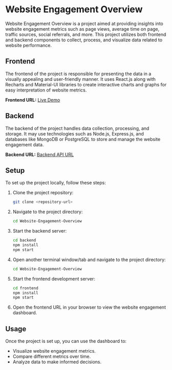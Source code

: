 # Website Engagement Overview

Website Engagement Overview is a project aimed at providing insights into website engagement metrics such as page views, average time on page, traffic sources, social referrals, and more. This project utilizes both frontend and backend components to collect, process, and visualize data related to website performance.

## Frontend

The frontend of the project is responsible for presenting the data in a visually appealing and user-friendly manner. It uses React.js along with Recharts and Material-UI libraries to create interactive charts and graphs for easy interpretation of website metrics.

**Frontend URL:** [Live Demo](https://website-engagement-overview.vercel.app/)

## Backend

The backend of the project handles data collection, processing, and storage. It may use technologies such as Node.js, Express.js, and databases like MongoDB or PostgreSQL to store and manage the website engagement data.

**Backend URL:** [Backend API URL](https://website-engagement-overview.onrender.com)

## Setup

To set up the project locally, follow these steps:

1. Clone the project repository:

   ```bash
   git clone <repository-url>
   ```

2. Navigate to the project directory:

   ```bash
   cd Website-Engagement-Overview
   ```

3. Start the backend server:

   ```bash
   cd backend
   npm install
   npm start
   ```

4. Open another terminal window/tab and navigate to the project directory:

   ```bash
   cd Website-Engagement-Overview
   ```

5. Start the frontend development server:

   ```bash
   cd frontend
   npm install
   npm start
   ```

6. Open the frontend URL in your browser to view the website engagement dashboard.

## Usage

Once the project is set up, you can use the dashboard to:

- Visualize website engagement metrics.
- Compare different metrics over time.
- Analyze data to make informed decisions.

